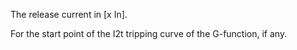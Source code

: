 The release current in [x In].


<!-- comment -->


For the start point of the I2t tripping curve of the G-function, if any.
